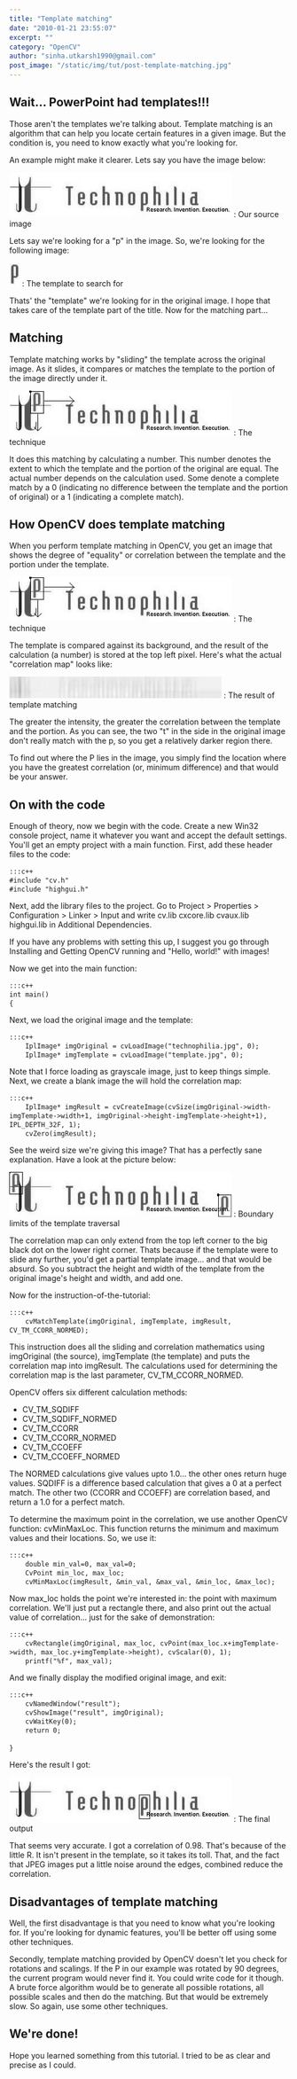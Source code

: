 ```yaml
---
title: "Template matching"
date: "2010-01-21 23:55:07"
excerpt: ""
category: "OpenCV"
author: "sinha.utkarsh1990@gmail.com"
post_image: "/static/img/tut/post-template-matching.jpg"
---
```



## Wait... PowerPoint had templates!!!

Those aren't the templates we're talking about. Template matching is an algorithm that can help you locate certain features in a given image. But the condition is, you need to know exactly what you're looking for.

An example might make it clearer. Lets say you have the image below:

![A random image](/static/img/tut/Technophilia_logo.jpg)
: Our source image

Lets say we're looking for a "p" in the image. So, we're looking for the following image:

![The template](/static/img/tut/Technophilia_logo_template.jpg)
: The template to search for

Thats' the "template" we're looking for in the original image. I hope that takes care of the template part of the title. Now for the matching part...

## Matching

Template matching works by "sliding" the template across the original image. As it slides, it compares or matches the template to the portion of the image directly under it.

![The technique](/static/img/tut/template_matching_technique.jpg)
: The technique

It does this matching by calculating a number. This number denotes the extent to which the template and the portion of the original are equal. The actual number depends on the calculation used. Some denote a complete match by a 0 (indicating no difference between the template and the portion of original) or a 1 (indicating a complete match). 

## How OpenCV does template matching

When you perform template matching in OpenCV, you get an image that shows the degree of "equality" or correlation between the template and the portion under the template. 

![The technique](/static/img/tut/template_matching_technique.jpg)
: The technique

The template is compared against its background, and the result of the calculation (a number) is stored at the top left pixel. Here's what the actual "correlation map" looks like:

![The result of template matching](/static/img/tut/template-matching-result.jpg)
: The result of template matching

The greater the intensity, the greater the correlation between the template and the portion. As you can see, the two "t" in the side in the original image don't really match with the p, so you get a relatively darker region there.

To find out where the P lies in the image, you simply find the location where you have the greatest correlation (or, minimum difference) and that would be your answer. 

## On with the code

Enough of theory, now we begin with the code. Create a new Win32 console project, name it whatever you want and accept the default settings. You'll get an empty project with a main function. First, add these header files to the code: 
    
    :::c++
    #include "cv.h"
    #include "highgui.h"

Next, add the library files to the project. Go to Project > Properties > Configuration > Linker > Input and write cv.lib cxcore.lib cvaux.lib highgui.lib in Additional Dependencies.

If you have any problems with setting this up, I suggest you go through Installing and Getting OpenCV running and "Hello, world!" with images!

Now we get into the main function: 
    
    
    :::c++
    int main()
    {

Next, we load the original image and the template: 
    
    
    :::c++
        IplImage* imgOriginal = cvLoadImage("technophilia.jpg", 0);
        IplImage* imgTemplate = cvLoadImage("template.jpg", 0);

Note that I force loading as grayscale image, just to keep things simple. Next, we create a blank image the will hold the correlation map: 
    
    
    :::c++
        IplImage* imgResult = cvCreateImage(cvSize(imgOriginal->width-imgTemplate->width+1, imgOriginal->height-imgTemplate->height+1), IPL_DEPTH_32F, 1);
        cvZero(imgResult);

See the weird size we're giving this image? That has a perfectly sane explanation. Have a look at the picture below:

![Boundary limits of the template](/static/img/tut/template_matching_limits.jpg)
: Boundary limits of the template traversal

The correlation map can only extend from the top left corner to the big black dot on the lower right corner. Thats because if the template were to slide any further, you'd get a partial template image... and that would be absurd. So you subtract the height and width of the template from the original image's height and width, and add one.

Now for the instruction-of-the-tutorial: 
    
    
    :::c++
        cvMatchTemplate(imgOriginal, imgTemplate, imgResult, CV_TM_CCORR_NORMED);

This instruction does all the sliding and correlation mathematics using imgOriginal (the source), imgTemplate (the template) and puts the correlation map into imgResult. The calculations used for determining the correlation map is the last parameter, CV_TM_CCORR_NORMED.

OpenCV offers six different calculation methods: 

  * CV_TM_SQDIFF
  * CV_TM_SQDIFF_NORMED
  * CV_TM_CCORR
  * CV_TM_CCORR_NORMED
  * CV_TM_CCOEFF
  * CV_TM_CCOEFF_NORMED

The NORMED calculations give values upto 1.0... the other ones return huge values. SQDIFF is a difference based calculation that gives a 0 at a perfect match. The other two (CCORR and CCOEFF) are correlation based, and return a 1.0 for a perfect match.

To determine the maximum point in the correlation, we use another OpenCV function: cvMinMaxLoc. This function returns the minimum and maximum values and their locations. So, we use it: 
    
    
    :::c++
        double min_val=0, max_val=0;
        CvPoint min_loc, max_loc;
        cvMinMaxLoc(imgResult, &min_val, &max_val, &min_loc, &max_loc);

Now max_loc holds the point we're interested in: the point with maximum correlation. We'll just put a rectangle there, and also print out the actual value of correlation... just for the sake of demonstration: 
    
    
    :::c++
        cvRectangle(imgOriginal, max_loc, cvPoint(max_loc.x+imgTemplate->width, max_loc.y+imgTemplate->height), cvScalar(0), 1);
        printf("%f", max_val);

And we finally display the modified original image, and exit: 
    
    
    :::c++
        cvNamedWindow("result");
        cvShowImage("result", imgOriginal);
        cvWaitKey(0);
        return 0;
    
    }

Here's the result I got:

![The final output](/static/img/tut/template-matching-final-output.jpg)
: The final output

That seems very accurate. I got a correlation of 0.98. That's because of the little R. It isn't present in the template, so it takes its toll. That, and the fact that JPEG images put a little noise around the edges, combined reduce the correlation. 

## Disadvantages of template matching

Well, the first disadvantage is that you need to know what you're looking for. If you're looking for dynamic features, you'll be better off using some other techniques.

Secondly, template matching provided by OpenCV doesn't let you check for rotations and scalings. If the P in our example was rotated by 90 degrees, the current program would never find it. You could write code for it though. A brute force algorithm would be to generate all possible rotations, all possible scales and then do the matching. But that would be extremely slow. So again, use some other techniques. 

## We're done!

Hope you learned something from this tutorial. I tried to be as clear and precise as I could.
